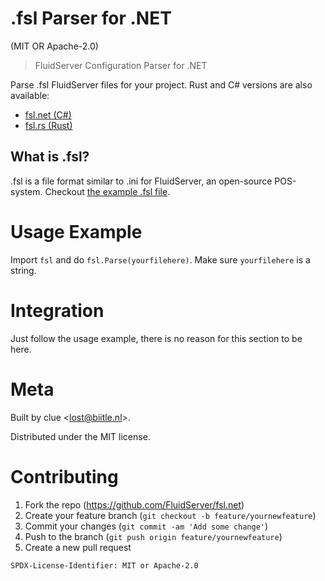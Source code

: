 # .fsl Parser for .NET
(MIT OR Apache-2.0)

> FluidServer Configuration Parser for .NET

Parse .fsl FluidServer files for your project.
Rust and C# versions are also available: 
- [fsl.net (C#)](https://github.com/FluidServer/fsl.net)
- [fsl.rs (Rust)](https://github.com/FluidServer/fsl.rs)

## What is .fsl?
.fsl is a file format similar to .ini for FluidServer, an open-source POS-system. Checkout [the example .fsl file](https://github.com/FluidServer/fsl/example.fsl).

# Usage Example
Import `fsl` and do `fsl.Parse(yourfilehere)`. Make sure `yourfilehere` is a string.

# Integration
Just follow the usage example, there is no reason for this section to be here.

# Meta
Built by clue <<lost@biitle.nl>>.

Distributed under the MIT license.

# Contributing
1. Fork the repo (https://github.com/FluidServer/fsl.net)
2. Create your feature branch (`git checkout -b feature/yournewfeature`)
3. Commit your changes (`git commit -am 'Add some change'`)
4. Push to the branch (`git push origin feature/yournewfeature`)
5. Create a new pull request

`SPDX-License-Identifier: MIT or Apache-2.0`